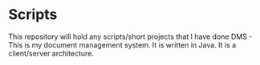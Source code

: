 # Scripts
This repository will hold any scripts/short projects that I have done
DMS - This is my document management system. It is written in Java. It is a client/server architecture. 